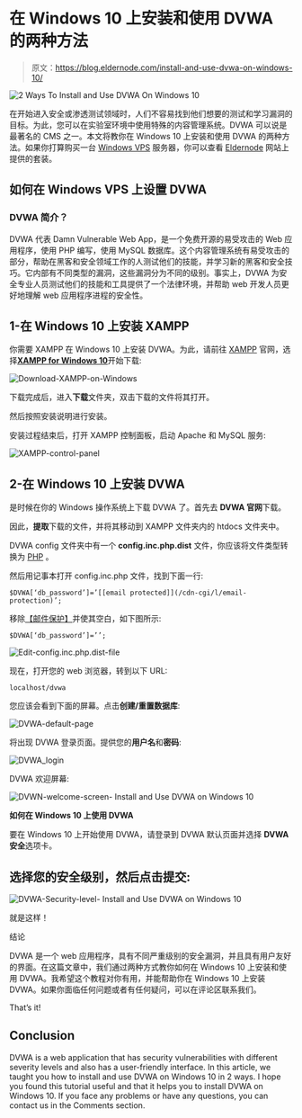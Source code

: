 # 在 Windows 10 上安装和使用 DVWA 的两种方法

> 原文：<https://blog.eldernode.com/install-and-use-dvwa-on-windows-10/>

![2 Ways To Install and Use DVWA On Windows 10](img/34d783f30d8ffcc90b974b57c2d23ab7.png)

在开始进入安全或渗透测试领域时，人们不容易找到他们想要的测试和学习漏洞的目标。为此，您可以在实验室环境中使用特殊的内容管理系统。DVWA 可以说是最著名的 CMS 之一。本文将教你在 Windows 10 上安装和使用 DVWA 的两种方法。如果你打算购买一台 [Windows VPS](https://eldernode.com/windows-vps/) 服务器，你可以查看 [Eldernode](https://eldernode.com/) 网站上提供的套装。

## **如何在 Windows VPS 上设置 DVWA**

### **DVWA 简介？**

DVWA 代表 Damn Vulnerable Web App，是一个免费开源的易受攻击的 Web 应用程序，使用 PHP 编写，使用 MySQL 数据库。这个内容管理系统有易受攻击的部分，帮助在黑客和安全领域工作的人测试他们的技能，并学习新的黑客和安全技巧。它内部有不同类型的漏洞，这些漏洞分为不同的级别。事实上，DVWA 为安全专业人员测试他们的技能和工具提供了一个法律环境，并帮助 web 开发人员更好地理解 web 应用程序进程的安全性。

## **1-在 Windows 10 上安装 XAMPP**

你需要 XAMPP 在 Windows 10 上安装 DVWA。为此，请前往 [XAMPP](https://www.apachefriends.org/) 官网，选择[**XAMPP for Windows 10**](https://blog.eldernode.com/configure-xampp-on-windows-10/)开始下载:

![Download-XAMPP-on-Windows](img/b1a9ce0b92b89fde7879868855fe08af.png)

下载完成后，进入**下载**文件夹，双击下载的文件将其打开。

然后按照安装说明进行安装。

安装过程结束后，打开 XAMPP 控制面板，启动 Apache 和 MySQL 服务:

![XAMPP-control-panel](img/5877e33ee214c5a375d7c99e0664322e.png)

## **2-在 Windows 10 上安装 DVWA**

是时候在你的 Windows 操作系统上下载 DVWA 了。首先去 **DVWA 官网**下载。

因此，**提取**下载的文件，并将其移动到 XAMPP 文件夹内的 htdocs 文件夹中。

DVWA config 文件夹中有一个 **config.inc.php.dist** 文件，你应该将文件类型转换为 [PHP](https://blog.eldernode.com/update-php-version-in-xampp/) 。

然后用记事本打开 config.inc.php 文件，找到下面一行:

```
$DVWA[‘db_password’]=’[[email protected]](/cdn-cgi/l/email-protection)’;
```

移除[【邮件保护】](/cdn-cgi/l/email-protection)并使其空白，如下图所示:

```
$DVWA[‘db_password’]=’’;
```

![Edit-config.inc.php.dist-file](img/70baab2aa32da795c523c1538ded49ab.png)

现在，打开您的 web 浏览器，转到以下 URL:

```
localhost/dvwa
```

您应该会看到下面的屏幕。点击**创建/重置数据库**:

![DVWA-default-page](img/3411881b6547e3d7f154586435d55ada.png)

将出现 DVWA 登录页面。提供您的**用户名**和**密码**:

![DVWA_login](img/e2820657987f61d10c994e84b8c0d40d.png)

DVWA 欢迎屏幕:

![DVWN-welcome-screen- Install and Use DVWA on Windows 10](img/c44b5d71bce5e66076df61c4c95425b4.png)

**如何在 Windows 10 上使用 DVWA**

要在 Windows 10 上开始使用 DVWA，请登录到 DVWA 默认页面并选择 **DVWA 安全**选项卡。

## 选择您的安全级别，然后点击**提交**:

![DVWA-Security-level- Install and Use DVWA on Windows 10](img/1abfa162308fc00db2869e0bf943d232.png)

就是这样！

结论

DVWA 是一个 web 应用程序，具有不同严重级别的安全漏洞，并且具有用户友好的界面。在这篇文章中，我们通过两种方式教你如何在 Windows 10 上安装和使用 DVWA。我希望这个教程对你有用，并能帮助你在 Windows 10 上安装 DVWA。如果你面临任何问题或者有任何疑问，可以在评论区联系我们。

That’s it!

## Conclusion

DVWA is a web application that has security vulnerabilities with different severity levels and also has a user-friendly interface. In this article, we taught you how to install and use DVWA on Windows 10 in 2 ways. I hope you found this tutorial useful and that it helps you to install DVWA on Windows 10\. If you face any problems or have any questions, you can contact us in the Comments section.